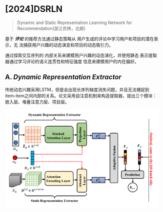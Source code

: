 # [2024]DSRLN

> Dynamic and Static Representation Learning Network for Recommendation(浙江农林，北邮)


基于 ***评论*** 的推荐方法通过静态策略从 用户生成的评论中学习用户和项目的潜在表示，无 法捕获用户兴趣的动态演变和项目的动态吸引力。

通过探索交互序列的 内部关系来建模用户兴趣的动态演化，并使用静态 表示提取器通过学习评论的语义连贯性和特征强度 信息来建模用户的内在偏好。


## A. ***Dynamic Representation Extractor***

传统动态兴趣采用LSTM，但是会出现长序列梯度消失问题，并且无法捕捉到item-item之间内部的关系。论文采用自注意机制来构造提取器，提出三个模块：嵌入层、堆叠注意力层、项目层。

![](./figure.png)


